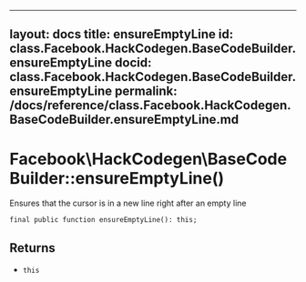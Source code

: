 
***

layout: docs
title: ensureEmptyLine
id: class.Facebook.HackCodegen.BaseCodeBuilder.ensureEmptyLine
docid: class.Facebook.HackCodegen.BaseCodeBuilder.ensureEmptyLine
permalink: /docs/reference/class.Facebook.HackCodegen.BaseCodeBuilder.ensureEmptyLine.md
---







# Facebook\\HackCodegen\\BaseCodeBuilder::ensureEmptyLine()




Ensures that the cursor is in a new line right after an empty line




``` Hack
final public function ensureEmptyLine(): this;
```




## Returns




+ ` this `